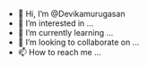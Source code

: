 - 👋 Hi, I’m @Devikamurugasan
- 👀 I’m interested in ...
- 🌱 I’m currently learning ...
- 💞️ I’m looking to collaborate on ...
- 📫 How to reach me ...

<!---
Devikamurugasan/Devikamurugasan is a ✨ special ✨ repository because its `README.md` (this file) appears on your GitHub profile.
You can click the Preview link to take a look at your changes.
--->
